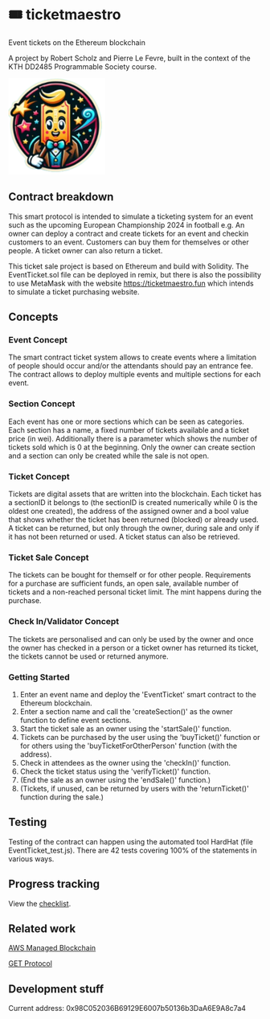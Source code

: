 # 🎟️ ticketmaestro
Event tickets on the Ethereum blockchain

A project by Robert Scholz and Pierre Le Fevre, built in the context of the KTH DD2485 Programmable Society course.

![logo](./app/public/android-chrome-192x192.png)

## Contract breakdown

This smart protocol is intended to simulate a ticketing system for an event such as the upcoming European Championship 2024 in football e.g. An owner can deploy a contract and create tickets for an event and checkin customers to an event. Customers can buy them for themselves or other people. A ticket owner can also return a ticket.

This ticket sale project is based on Ethereum and build with Solidity. The EventTicket.sol file can be deployed in remix, but there is also the possibility to use MetaMask with the website https://ticketmaestro.fun which intends to simulate a ticket purchasing website.

## Concepts

### Event Concept

The smart contract ticket system allows to create events where a limitation of people should occur and/or the attendants should pay an entrance fee. The contract allows to deploy multiple events and multiple sections for each event.

### Section Concept

Each event has one or more sections which can be seen as categories. Each section has a name, a fixed number of tickets available and a ticket price (in wei). Additionally there is a parameter which shows the number of tickets sold which is 0 at the beginning. Only the owner can create section and a section can only be created while the sale is not open. 

### Ticket Concept

Tickets are digital assets that are written into the blockchain. Each ticket has a sectionID it belongs to (the sectionID is created numerically while 0 is the oldest one created), the address of the assigned owner and a bool value that shows whether the ticket has been returned (blocked) or already used. A ticket can be returned, but only through the owner, during sale and only if it has not been returned or used. A ticket status can also be retrieved.

### Ticket Sale Concept

The tickets can be bought for themself or for other people. Requirements for a purchase are sufficient funds, an open sale, available number of tickets and a non-reached personal ticket limit. The mint happens during the purchase.

### Check In/Validator Concept

The tickets are personalised and can only be used by the owner and once the owner has checked in a person or a ticket owner has returned its ticket, the tickets cannot be used or returned anymore.

### Getting Started

1. Enter an event name and deploy the 'EventTicket' smart contract to the Ethereum blockchain.
2. Enter a section name and call the 'createSection()' as the owner function to define event sections.
3. Start the ticket sale as an owner using the 'startSale()' function.
4. Tickets can be purchased by the user using the 'buyTicket()' function or for others using the 'buyTicketForOtherPerson' function (with the address).
5. Check in attendees as the owner using the 'checkIn()' function.
6. Check the ticket status using the 'verifyTicket()' function.
7. (End the sale as an owner using the 'endSale()' function.)
8. (Tickets, if unused, can be returned by users with the 'returnTicket()' function during the sale.)

## Testing
Testing of the contract can happen using the automated tool HardHat (file EventTicket_test.js). There are 42 tests covering 100% of the statements in various ways.

## Progress tracking 
View the [checklist](grading-checklist.md).

## Related work
[AWS Managed Blockchain](https://aws.amazon.com/blogs/database/blockchain-and-the-future-of-event-ticketing/)

[GET Protocol](https://www.get-protocol.io/)


## Development stuff
Current address: 0x98C052036B69129E6007b50136b3DaA6E9A8c7a4
